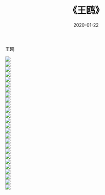 ﻿---
layout: post
title:  《王鸥》
date:   2020-01-22
img: http://img.660000.xyz/Sharelink/壁纸/明星魅力/华人明星/王鸥/000.jpg
categories: [美女, 清纯, 唯美]
---

王鸥

 ![](http://img.660000.xyz/Sharelink/壁纸/明星魅力/华人明星/王鸥/001.jpg) <br>![](http://img.660000.xyz/Sharelink/壁纸/明星魅力/华人明星/王鸥/002.jpg) <br>![](http://img.660000.xyz/Sharelink/壁纸/明星魅力/华人明星/王鸥/003.jpg) <br>![](http://img.660000.xyz/Sharelink/壁纸/明星魅力/华人明星/王鸥/004.jpg) <br>![](http://img.660000.xyz/Sharelink/壁纸/明星魅力/华人明星/王鸥/005.jpg) <br>![](http://img.660000.xyz/Sharelink/壁纸/明星魅力/华人明星/王鸥/006.jpg) <br>![](http://img.660000.xyz/Sharelink/壁纸/明星魅力/华人明星/王鸥/007.jpg) <br>![](http://img.660000.xyz/Sharelink/壁纸/明星魅力/华人明星/王鸥/008.jpg) <br>![](http://img.660000.xyz/Sharelink/壁纸/明星魅力/华人明星/王鸥/009.jpg) <br>![](http://img.660000.xyz/Sharelink/壁纸/明星魅力/华人明星/王鸥/010.jpg) <br>![](http://img.660000.xyz/Sharelink/壁纸/明星魅力/华人明星/王鸥/011.jpg) <br>![](http://img.660000.xyz/Sharelink/壁纸/明星魅力/华人明星/王鸥/012.jpg) <br>![](http://img.660000.xyz/Sharelink/壁纸/明星魅力/华人明星/王鸥/013.jpg) <br>![](http://img.660000.xyz/Sharelink/壁纸/明星魅力/华人明星/王鸥/014.jpg) <br>![](http://img.660000.xyz/Sharelink/壁纸/明星魅力/华人明星/王鸥/015.jpg) <br>![](http://img.660000.xyz/Sharelink/壁纸/明星魅力/华人明星/王鸥/016.jpg) <br>![](http://img.660000.xyz/Sharelink/壁纸/明星魅力/华人明星/王鸥/017.jpg) <br>![](http://img.660000.xyz/Sharelink/壁纸/明星魅力/华人明星/王鸥/018.jpg) <br>![](http://img.660000.xyz/Sharelink/壁纸/明星魅力/华人明星/王鸥/019.jpg) <br>![](http://img.660000.xyz/Sharelink/壁纸/明星魅力/华人明星/王鸥/020.jpg) <br>![](http://img.660000.xyz/Sharelink/壁纸/明星魅力/华人明星/王鸥/021.jpg) <br>![](http://img.660000.xyz/Sharelink/壁纸/明星魅力/华人明星/王鸥/022.jpg) <br>![](http://img.660000.xyz/Sharelink/壁纸/明星魅力/华人明星/王鸥/023.jpg) <br>![](http://img.660000.xyz/Sharelink/壁纸/明星魅力/华人明星/王鸥/024.jpg) <br>![](http://img.660000.xyz/Sharelink/壁纸/明星魅力/华人明星/王鸥/025.jpg) <br>![](http://img.660000.xyz/Sharelink/壁纸/明星魅力/华人明星/王鸥/026.jpg) <br>